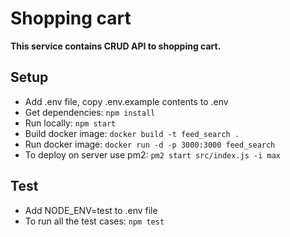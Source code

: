 # Shopping cart

**This service contains CRUD API to shopping cart.**

## Setup

- Add .env file, copy .env.example contents to .env
- Get dependencies: `npm install`
- Run locally: `npm start`
- Build docker image: `docker build -t feed_search .`
- Run docker image: `docker run -d -p 3000:3000 feed_search`
- To deploy on server use pm2: `pm2 start src/index.js -i max`

## Test

- Add NODE_ENV=test to .env file
- To run all the test cases: `npm test`
